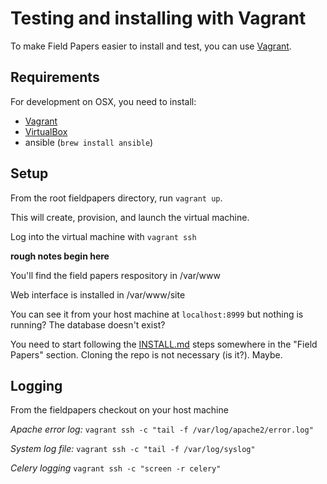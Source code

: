Testing and installing with Vagrant
===

To make Field Papers easier to install and test, you can use [Vagrant](vagrantup.com).

Requirements
---
For development on OSX, you need to install:

* [Vagrant](vagrantup.com)
* [VirtualBox](https://www.virtualbox.org)
* ansible (`brew install ansible`)

Setup
---
From the root fieldpapers directory, run `vagrant up`.

This will create, provision, and launch the virtual machine.

Log into the virtual machine with `vagrant ssh`

**rough notes begin here**

You'll find the field papers respository in /var/www

Web interface is installed in /var/www/site

You can see it from your host machine at `localhost:8999` but nothing is running? The database doesn't exist?

You need to start following the [INSTALL.md](https://github.com/stamen/fieldpapers/blob/master/INSTALL.md) steps somewhere in the "Field Papers" section. Cloning the repo is not necessary (is it?). Maybe.


Logging
-------
From the fieldpapers checkout on your host machine

*Apache error log:*
`vagrant ssh -c "tail -f /var/log/apache2/error.log"`

*System log file:*
`vagrant ssh -c "tail -f /var/log/syslog"`

*Celery logging*
`vagrant ssh -c "screen -r celery"`

